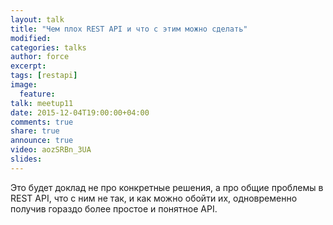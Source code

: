 ```yaml
---
layout: talk
title: "Чем плох REST API и что с этим можно сделать"
modified:
categories: talks
author: force
excerpt:
tags: [restapi]
image:
  feature:
talk: meetup11
date: 2015-12-04T19:00:00+04:00
comments: true
share: true
announce: true 
video: aozSRBn_3UA
slides: 
---
```


Это будет доклад не про конкретные решения, а про общие проблемы в REST API, 
что с ним не так, и как можно обойти их, одновременно получив гораздо более простое и понятное API.

